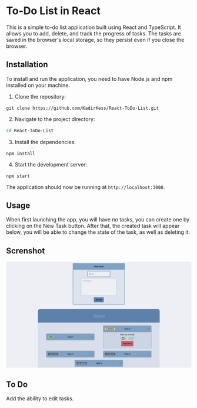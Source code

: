 To-Do List in React
=====================

This is a simple to-do list application built using React and TypeScript. It allows you to add, delete, and track the progress of tasks. The tasks are saved in the browser's local storage, so they persist even if you close the browser.

Installation
------------

To install and run the application, you need to have Node.js and npm installed on your machine.

1. Clone the repository:
```
git clone https://github.com/KadirKess/React-ToDo-List.git
```
2. Navigate to the project directory:
```bash
cd React-ToDo-List
```
3. Install the dependencies:
```
npm install
```
4. Start the development server:
```
npm start
```
The application should now be running at `http://localhost:3000`.

Usage
-----

When first launching the app, you will have no tasks, you can create one by clicking on the New Task button.
After that, the created task will appear below, you will be able to change the state of the task, as well as deleting it.

Screnshot
-----
![public/img.png](public/img.png)

To Do
-----
Add the ability to edit tasks.
